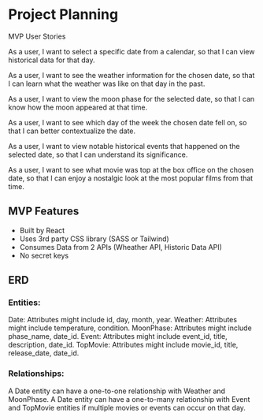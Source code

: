 # Project Planning

MVP User Stories

As a user, I want to select a specific date from a calendar, so that I can view historical data for that day.

As a user, I want to see the weather information for the chosen date, so that I can learn what the weather was like on that day in the past.

As a user, I want to view the moon phase for the selected date, so that I can know how the moon appeared at that time.

As a user, I want to see which day of the week the chosen date fell on, so that I can better contextualize the date.

As a user, I want to view notable historical events that happened on the selected date, so that I can understand its significance.

As a user, I want to see what movie was top at the box office on the chosen date, so that I can enjoy a nostalgic look at the most popular films from that time.

## MVP Features
- Built by React
- Uses 3rd party CSS library (SASS or Tailwind)
- Consumes Data from 2 APIs (Wheather API, Historic Data API)
- No secret keys



## ERD

### Entities:

Date: Attributes might include id, day, month, year.
Weather: Attributes might include temperature, condition.
MoonPhase: Attributes might include phase_name, date_id.
Event: Attributes might include event_id, title, description, date_id.
TopMovie: Attributes might include movie_id, title, release_date, date_id.

### Relationships:

A Date entity can have a one-to-one relationship with Weather and MoonPhase.
A Date entity can have a one-to-many relationship with Event and TopMovie entities if multiple movies or events can occur on that day.